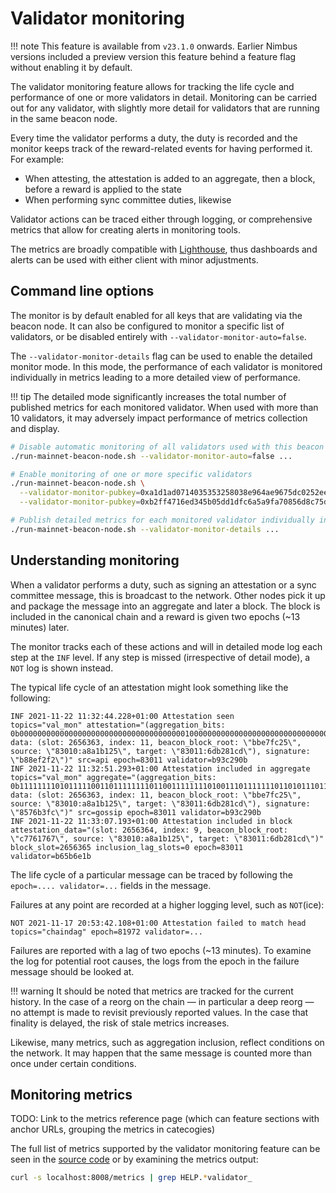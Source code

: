 # Validator monitoring

!!! note
    This feature is available from `v23.1.0` onwards.
    Earlier Nimbus versions included a preview version this feature behind a feature flag without enabling it by default.

The validator monitoring feature allows for tracking the life cycle and performance of one or more validators in detail.
Monitoring can be carried out for any validator, with slightly more detail for validators that are running in the same beacon node.

Every time the validator performs a duty, the duty is recorded and the monitor keeps track of the reward-related events for having performed it.
For example:

* When attesting, the attestation is added to an aggregate, then a block, before a reward is applied to the state
* When performing sync committee duties, likewise

Validator actions can be traced either through logging, or comprehensive metrics that allow for creating alerts in monitoring tools.

The metrics are broadly compatible with [Lighthouse](https://lighthouse-book.sigmaprime.io/validator-monitoring.html), thus dashboards and alerts can be used with either client with minor adjustments.

## Command line options

The monitor is by default enabled for all keys that are validating via the beacon node.
It can also be configured to monitor a specific list of validators, or be disabled entirely with `--validator-monitor-auto=false`.

The `--validator-monitor-details` flag can be used to enable the detailed monitor mode.
In this mode, the performance of each validator is monitored individually in metrics leading to a more detailed view of performance.

!!! tip
    The detailed mode significantly increases the total number of published metrics for each monitored validator.
    When used with more than 10 validators, it may adversely impact performance of metrics collection and display.

```sh
# Disable automatic monitoring of all validators used with this beacon node beacon node
./run-mainnet-beacon-node.sh --validator-monitor-auto=false ...

# Enable monitoring of one or more specific validators
./run-mainnet-beacon-node.sh \
  --validator-monitor-pubkey=0xa1d1ad0714035353258038e964ae9675dc0252ee22cea896825c01458e1807bfad2f9969338798548d9858a571f7425c \
  --validator-monitor-pubkey=0xb2ff4716ed345b05dd1dfc6a5a9fa70856d8c75dcc9e881dd2f766d5f891326f0d10e96f3a444ce6c912b69c22c6754d ...

# Publish detailed metrics for each monitored validator individually instead of an aggregate totals value
./run-mainnet-beacon-node.sh --validator-monitor-details ...
```

## Understanding monitoring

When a validator performs a duty, such as signing an attestation or a sync committee message, this is broadcast to the network.
Other nodes pick it up and package the message into an aggregate and later a block.
The block is included in the canonical chain and a reward is given two epochs (~13 minutes) later.

The monitor tracks each of these actions and will in detailed mode log each step at the `INF` level.
If any step is missed (irrespective of detail mode), a `NOT` log is shown instead.

The typical life cycle of an attestation might look something like the following:

```
INF 2021-11-22 11:32:44.228+01:00 Attestation seen                           topics="val_mon" attestation="(aggregation_bits: 0b0000000000000000000000000000000000000100000000000000000000000000000000000000000000000000000000000000000000000000000000000000000000, data: (slot: 2656363, index: 11, beacon_block_root: \"bbe7fc25\", source: \"83010:a8a1b125\", target: \"83011:6db281cd\"), signature: \"b88ef2f2\")" src=api epoch=83011 validator=b93c290b
INF 2021-11-22 11:32:51.293+01:00 Attestation included in aggregate          topics="val_mon" aggregate="(aggregation_bits: 0b1111111101011111001101111111101100111111110100111011111110110101110111111010111111011101111011101111111111101111100001111111100111, data: (slot: 2656363, index: 11, beacon_block_root: \"bbe7fc25\", source: \"83010:a8a1b125\", target: \"83011:6db281cd\"), signature: \"8576b3fc\")" src=gossip epoch=83011 validator=b93c290b
INF 2021-11-22 11:33:07.193+01:00 Attestation included in block              attestation_data="(slot: 2656364, index: 9, beacon_block_root: \"c7761767\", source: \"83010:a8a1b125\", target: \"83011:6db281cd\")" block_slot=2656365 inclusion_lag_slots=0 epoch=83011 validator=b65b6e1b
```

The life cycle of a particular message can be traced by following the `epoch=.... validator=...` fields in the message.

Failures at any point are recorded at a higher logging level, such as `NOT`(ice):

```
NOT 2021-11-17 20:53:42.108+01:00 Attestation failed to match head           topics="chaindag" epoch=81972 validator=...
```

Failures are reported with a lag of two epochs (~13 minutes).
To examine the log for potential root causes, the logs from the epoch in the failure message should be looked at.

!!! warning
    It should be noted that metrics are tracked for the current history.
    In the case of a reorg on the chain — in particular a deep reorg — no attempt is made to revisit previously reported values.
    In the case that finality is delayed, the risk of stale metrics increases.

Likewise, many metrics, such as aggregation inclusion, reflect conditions on the network.
It may happen that the same message is counted more than once under certain conditions.

## Monitoring metrics

TODO: Link to the metrics reference page (which can feature sections with anchor URLs, grouping the metrics in catecogies)

The full list of metrics supported by the validator monitoring feature can be seen in the [source code](https://github.com/status-im/nimbus-eth2/blob/unstable/beacon_chain/validators/validator_monitor.nim) or by examining the metrics output:


```sh
curl -s localhost:8008/metrics | grep HELP.*validator_
```
